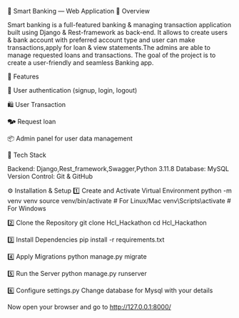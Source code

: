 🏦 Smart Banking — Web Application 📖 Overview

Smart banking is a full-featured banking & managing transaction application built using Django & Rest-framework as back-end. It allows to create users & bank account with preferred account type and user can make transactions,apply for loan & view statements.The admins are able to manage requested loans and transactions. The goal of the project is to create a user-friendly and seamless Banking app.

🚀 Features

🧾 User authentication (signup, login, logout)

🛍️ User Transaction

🗫 Request loan

📦 Admin panel for user data management

🧠 Tech Stack

Backend: Django,Rest_framework,Swagger,Python 3.11.8
Database: MySQL Version Control: Git & GitHub

⚙️ Installation & Setup 
1️⃣ Create and Activate Virtual Environment python -m venv venv source venv/bin/activate # For Linux/Mac venv\Scripts\activate # For Windows

2️⃣ Clone the Repository git clone Hcl_Hackathon cd Hcl_Hackathon

3️⃣ Install Dependencies pip install -r requirements.txt

4️⃣ Apply Migrations python manage.py migrate

5️⃣ Run the Server python manage.py runserver

6️⃣ Configure settings.py Change database for Mysql with your details

Now open your browser and go to http://127.0.0.1:8000/
